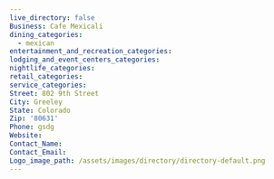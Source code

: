 ```yaml
---
live_directory: false
Business: Cafe Mexicali
dining_categories:
  - mexican
entertainment_and_recreation_categories:
lodging_and_event_centers_categories:
nightlife_categories:
retail_categories:
service_categories:
Street: 802 9th Street
City: Greeley
State: Colorado
Zip: '80631'
Phone: gsdg
Website:
Contact_Name:
Contact_Email:
Logo_image_path: /assets/images/directory/directory-default.png
---
```


